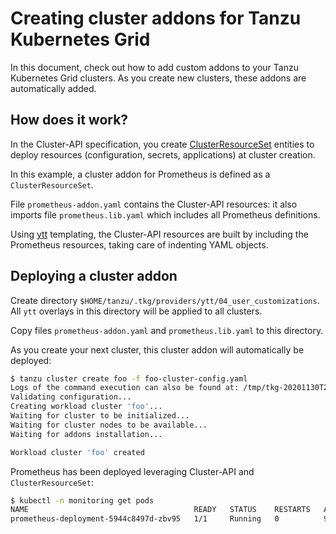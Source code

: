 # Creating cluster addons for Tanzu Kubernetes Grid

In this document, check out how to add custom addons to your
Tanzu Kubernetes Grid clusters. As you create new clusters, these
addons are automatically added.

## How does it work?

In the Cluster-API specification, you create
[ClusterResourceSet](https://cluster-api.sigs.k8s.io/tasks/experimental-features/cluster-resource-set.html)
entities to deploy resources (configuration, secrets, applications) at cluster creation.

In this example, a cluster addon for Prometheus is defined as a `ClusterResourceSet`.

File `prometheus-addon.yaml` contains the Cluster-API resources: it also imports
file `prometheus.lib.yaml` which includes all Prometheus definitions.

Using [ytt](https://get-ytt.io/) templating, the Cluster-API resources are built
by including the Prometheus resources, taking care of indenting YAML objects.

## Deploying a cluster addon

Create directory `$HOME/tanzu/.tkg/providers/ytt/04_user_customizations`.
All `ytt` overlays in this directory will be applied to all clusters.

Copy files `prometheus-addon.yaml` and `prometheus.lib.yaml` to this directory.

As you create your next cluster, this cluster addon will automatically be deployed:

```bash
$ tanzu cluster create foo -f foo-cluster-config.yaml
Logs of the command execution can also be found at: /tmp/tkg-20201130T203214643053607.log
Validating configuration...
Creating workload cluster 'foo'...
Waiting for cluster to be initialized...
Waiting for cluster nodes to be available...
Waiting for addons installation...

Workload cluster 'foo' created
```

Prometheus has been deployed leveraging Cluster-API and `ClusterResourceSet`:

```bash
$ kubectl -n monitoring get pods
NAME                                     READY   STATUS    RESTARTS   AGE
prometheus-deployment-5944c8497d-zbv95   1/1     Running   0          9m
```
